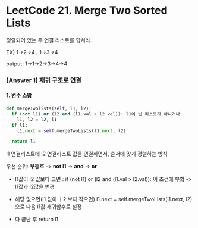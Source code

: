 # LeetCode 21. Merge Two Sorted Lists
정렬되어 있는 두 연결 리스트를 합쳐라.

EX) 1->2->4 , 1->3->4 

output: 1->1->2->3->4->4


### [Answer 1] 재귀 구조로 연결

#### 1. 변수 스왑

```python
def mergeTwolists(self, l1, l2):
  if (not l1) or (l2 and (l1.val > l2.val)): l1이 빈 리스트가 아니거나 
    l1, l2 = l2, l1
  if l1:
    l1.next = self.mergeTwoLists(l1.next, l2)
    
  return l1
```
l1 연결리스트에 l2 연결리스트 값을 연결하면서, 순서에 맞게 정렬하는 방식

우선 순위: __부등호__ -> __not l1__ -> __and__ -> __or__

+ l1값이 l2 값보다 크면  : if (not l1) or (l2 and (l1.val > l2.val)): 이 조건에 부합 -> l1값과 l2값을 변경

+ 해당 없으면(l1 값이 ㅣ2 보다 작으면) l1.next = self.mergeTwoLists(l1.next, l2)으로 다음 l1값 재귀함수로 설정

+ 다 끝난 후 return l1
